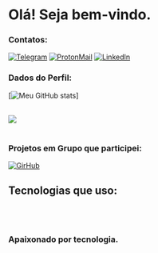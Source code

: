 # Olá! Seja bem-vindo. 

### Contatos:

[![Telegram](https://img.shields.io/badge/Telegram-2CA5E0?style=for-the-badge&logo=telegram&logoColor=white)](t.me/gabrielcalmd)
[![ProtonMail](https://img.shields.io/badge/ProtonMail-8B89CC?style=for-the-badge&logo=protonmail&logoColor=white)](Sr.Fortress@proton.me)
[![LinkedIn](https://img.shields.io/badge/LinkedIn-0077B5?style=for-the-badge&logo=linkedin&logoColor=white)](https://www.linkedin.com/in/gabriel-c-de-almeida-a94a83238?utm_source=share&utm_campaing=share_via&utm_content+profile&utm_medium+android_app)

### Dados do Perfil:
[![Meu GitHub stats](https://github-readme-stats.vercel.app/api?username=GabrielCAlmd&show_icons=true&theme=radical)]

<div style="display: inline_block"><br/>
  <img align="center alt="html5" src="https://github-readme-stats.vercel.app/api/top-langs/?username=GabrielCAlmd&theme=blue-green" />
</div><br/>

### Projetos em Grupo que participei:
[![GirHub](https://img.shields.io/badge/GitHub-100000?style=for-the-badge&logo=github&logoColor=white)](https://github.com/ProjetoSurpresa)
## Tecnologias que uso:

<div style="display: inline_block"><br/>
 
</div><br/>

 ### Apaixonado por tecnologia.
